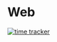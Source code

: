 # Web
[![time tracker](https://wakatime.com/badge/github/jos3s/Web.svg)](https://wakatime.com/badge/github/jos3s/Web)
